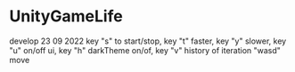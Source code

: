 # UnityGameLife
develop 23 09 2022
key "s" to start/stop, key "t" faster, key "y" slower, 
key "u" on/off ui, key "h" darkTheme on/of, key "v" history of iteration
"wasd" move